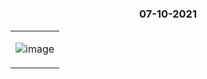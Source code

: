 #

### <p align="center"> 07-10-2021 </p>

<table>
	<tr>
		 <td>


![image](https://user-images.githubusercontent.com/76246106/136440581-4d987aa6-5131-400c-aa4e-acf7e35578e9.png)

       
</table>

</br>       
